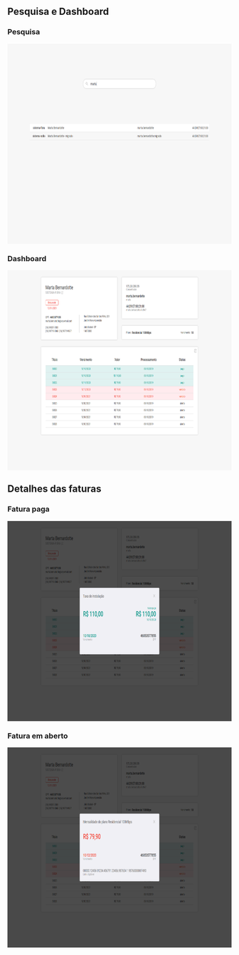 ## Pesquisa e Dashboard

### Pesquisa
<img align="center" width="800" height="450" src=".github/Search.png" />

### Dashboard
<img align="center" width="800" height="450" src=".github/Dashboard.png" />


## Detalhes das faturas

### Fatura paga
<img align="center" width="800" height="450" src=".github/Invoice-paid.png" />

### Fatura em aberto
<img align="center" width="800" height="450" src=".github/Invoice-open.png" />
